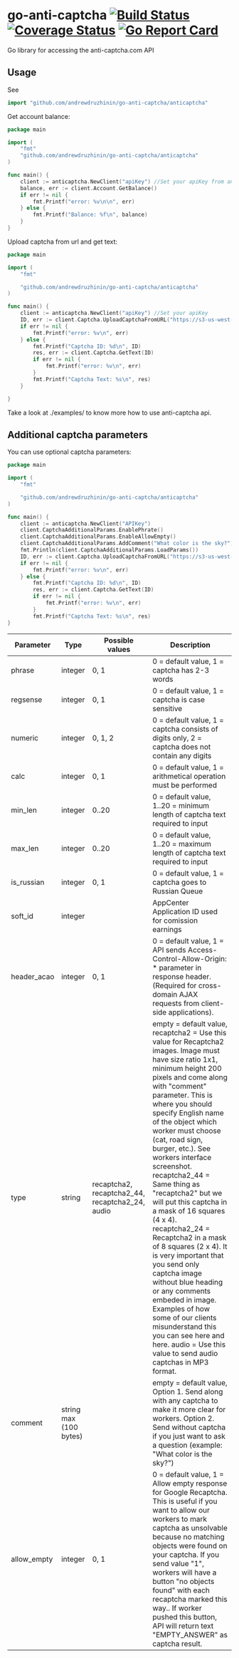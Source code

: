 # go-anti-captcha [![Build Status](https://travis-ci.org/andrewdruzhinin/go-anti-captcha.svg?branch=master)](https://travis-ci.org/andrewdruzhinin/go-anti-captcha) [![Coverage Status](https://coveralls.io/repos/github/andrewdruzhinin/go-anti-captcha/badge.svg?branch=master)](https://coveralls.io/github/andrewdruzhinin/go-anti-captcha?branch=master) [![Go Report Card](https://goreportcard.com/badge/github.com/andrewdruzhinin/go-anti-captcha)](https://goreportcard.com/report/github.com/andrewdruzhinin/go-anti-captcha)

Go library for accessing the anti-captcha.com API
## Usage ##
See
```go
import "github.com/andrewdruzhinin/go-anti-captcha/anticaptcha"
```
Get account balance:
```go
package main

import (
	"fmt"
	"github.com/andrewdruzhinin/go-anti-captcha/anticaptcha"
)

func main() {
	client := anticaptcha.NewClient("apiKey") //Set your apiKey from anti-captcha.com
	balance, err := client.Account.GetBalance()
	if err != nil {
		fmt.Printf("error: %v\n\n", err)
	} else {
		fmt.Printf("Balance: %f\n", balance)
	}
}

```

Upload captcha from url and get text:
```go
package main

import (
	"fmt"

	"github.com/andrewdruzhinin/go-anti-captcha/anticaptcha"
)

func main() {
	client := anticaptcha.NewClient("apiKey") //Set your apiKey
	ID, err := client.Captcha.UploadCaptchaFromURL("https://s3-us-west-2.amazonaws.com/captcha-test/1045.png")
	if err != nil {
		fmt.Printf("error: %v\n", err)
	} else {
		fmt.Printf("Captcha ID: %d\n", ID)
		res, err := client.Captcha.GetText(ID)
		if err != nil {
			fmt.Printf("error: %v\n", err)
		}
		fmt.Printf("Captcha Text: %s\n", res)
	}

}
```
Take a look at ./examples/ to know more how to use anti-captcha api.

## Additional captcha parameters ##
You can use optional captcha parameters:
```go
package main

import (
	"fmt"

	"github.com/andrewdruzhinin/go-anti-captcha/anticaptcha"
)

func main() {
	client := anticaptcha.NewClient("APIKey")
	client.CaptchaAdditionalParams.EnablePhrate()
	client.CaptchaAdditionalParams.EnableAllowEmpty()
	client.CaptchaAdditionalParams.AddComment("What color is the sky?")
	fmt.Println(client.CaptchaAdditionalParams.LoadParams())
	ID, err := client.Captcha.UploadCaptchaFromURL("https://s3-us-west-2.amazonaws.com/captcha-test/1045.png")
	if err != nil {
		fmt.Printf("error: %v\n", err)
	} else {
		fmt.Printf("Captcha ID: %d\n", ID)
		res, err := client.Captcha.GetText(ID)
		if err != nil {
			fmt.Printf("error: %v\n", err)
		}
		fmt.Printf("Captcha Text: %s\n", res)
}
```
Parameter |	Type |	Possible values |	Description
------------ | ------------- | -------------|  -------------
phrase |	integer | 0, 1 | 0 = default value, 1 = captcha has 2-3 words
regsense |	integer | 0, 1 | 0 = default value, 1 = captcha is case sensitive
numeric |	integer | 0, 1, 2 | 0 = default value, 1 = captcha consists of digits only, 2 = captcha does not contain any digits
calc |	integer | 0, 1 | 0 = default value, 1 = arithmetical operation must be performed
min_len |	integer | 0..20 | 0 = default value, 1..20 = minimum length of captcha text required to input
max_len |	integer | 0..20 | 0 = default value, 1..20 = maximum length of captcha text required to input
is_russian | integer | 0, 1 | 0 = default value, 1 = captcha goes to Russian Queue
soft_id	| integer | | AppCenter Application ID used for comission earnings
header_acao |	integer | 0, 1 | 0 = default value, 1 = API sends Access-Control-Allow-Origin: * parameter in response header. (Required for cross-domain AJAX requests from client-side applications).
type | string | recaptcha2, recaptcha2_44, recaptcha2_24, audio | empty = default value, recaptcha2 = Use this value for Recaptcha2 images. Image must have size ratio 1x1, minimum height 200 pixels and come along with "comment" parameter. This is where you should specify English name of the object which worker must choose (cat, road sign, burger, etc.). See workers interface screenshot. recaptcha2_44 = Same thing as "recaptcha2" but we will put this captcha in a mask of 16 squares (4 x 4). recaptcha2_24 = Recaptcha2 in a mask of 8 squares (2 x 4). It is very important that you send only captcha image without blue heading or any comments embeded in image. Examples of how some of our clients misunderstand this you can see here and here. audio = Use this value to send audio captchas in MP3 format.
comment	| string max (100 bytes) | | empty = default value, Option 1. Send along with any captcha to make it more clear for workers. Option 2. Send without captcha if you just want to ask a question (example: "What color is the sky?")
allow_empty | integer | 0, 1 | 0 = default value, 1 = Allow empty response for Google Recaptcha. This is useful if you want to allow our workers to mark captcha as unsolvable because no matching objects were found on your captcha. If you send value "1", workers will have a button "no objects found" with each recaptcha marked this way.. If worker pushed this button, API will return text "EMPTY_ANSWER" as captcha result.
